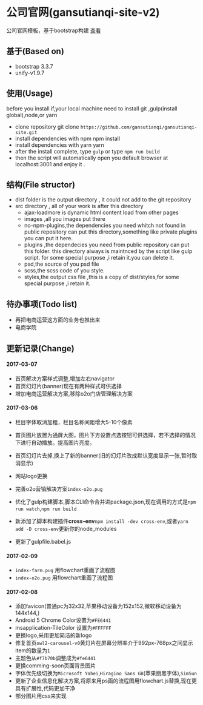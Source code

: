 # 公司官网(gansutianqi-site-v2)
公司官网模板，基于bootstrap构建 [查看](http://1.jq2.com:8082/)

## 基于(Based on)
+ bootstrap 3.3.7
+ unify-v1.9.7

## 使用(Usage)
before you install if,your local machine need to install git ,gulp(install global),node,or yarn
+ clone repository git clone `https://github.com/gansutianqi/gansutianqi-site.git`
+ install dependencies with npm npm install
+ install dependencies with yarn yarn
+ after the install complete, type `gulp` or type `npm run build`
+ then the script will automatically open you default browser at localhost:3001 and enjoy it .

## 结构(File structor)
 + dist folder is the output directory , it could not add to the git repository
 + src directory , all of your work is after this directory
    + ajax-loadmore is dynamic html content load from other pages
    + images ,all you images put there
    + no-npm-plugins,the dependencies you need whitch not found in public repository can put this directory,something like private plugins you can put it here.
    + plugins ,the dependecies you need from public repository can put this folder. this directory always is maintnced by the script like gulp script. for some special purpose ,i retain it.you can delete it.
    + psd,the source of you psd file
    + scss,the scss code of you style.
    + styles,the output css file ,this is a copy of dist/styles,for some special purpose ,i retain it.

## 待办事项(Todo list)
+ 再把电商运营这方面的业务也推出来
+ 电商学院

## 更新记录(Change)

#### 2017-03-07
+ 首页解决方案样式调整,增加左右navigator
+ 首页幻灯片(banner)现在有两种样式可供选择
+ 增加电商运营解决方案,移除o2o门店管理解决方案



#### 2017-03-06
+ 栏目字体取消加粗，栏目名称间距增大5-10个像素
+ 首页图片放置为通屏大图，图片下方设置点选按钮可供选择，若不选择的情况下进行自动播放。提高图片亮度。
+ 首页幻灯片去掉,换上了新的banner(旧的幻灯片改成默认宽度显示一张,暂时取消显示)
+ 网站logo更换
+ 完善o2o营销解决方案`index-o2o.pug`

+ 优化了gulp构建脚本,脚本CLI命令合并进package.json,现在调用的方式是`npm run watch`,`npm run build`
+ 新添加了脚本构建插件**cross-env**`npm install -dev cross-env`,或者`yarn add -D cross-env`更新你的node_modules
+ 更新了gulpfile.babel.js

#### 2017-02-09
+ `index-farm.pug` 用flowchart重画了流程图
+ `index-o2o.pug` 用flowchart重画了流程图

#### 2017-02-08
+ 添加favicon(普通pc为32x32,苹果移动设备为152x152,微软移动设备为144x144,)
+ Android 5 Chrome Color设置为`#FE6441`
+ msapplication-TileColor 设置为`#FFFFFF`
+ 更换logo,采用更加简洁的新logo
+ 修复首页`owl2-carousel-v0`黄灯片在屏幕分辨率介于992px-768px之间显示item的数量为`1`
+ 主题色从`#f7b70b`调整成为`#fe6441`
+ 更换comming-soon页面背景图片
+ 字体优先级切换为`Microsoft Yahei`,`Hiragino Sans GB`(苹果丽黑字体),`SimSun`
+ 更新了企业信息化解决方案,将原来用ps画的流程图用flowchart.js替换,现在更具有扩展性,代码更加干净
+ 部分图片用css来实现
